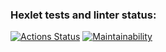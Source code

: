 ### Hexlet tests and linter status:
[![Actions Status](https://github.com/ilyich88/php-project-45/actions/workflows/hexlet-check.yml/badge.svg)](https://github.com/ilyich88/php-project-45/actions)
[![Maintainability](https://api.codeclimate.com/v1/badges/21fdd84ec17deaf421ab/maintainability)](https://codeclimate.com/github/ilyich88/php-project-45/maintainability)

